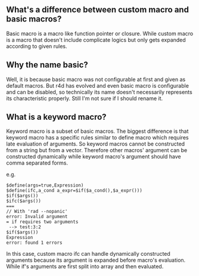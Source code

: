 ## What's a difference between custom macro and basic macros?

Basic macro is a macro like function pointer or closure. While custom macro is
a macro that doesn't include complicate logics but only gets expanded according
to given rules.

## Why the name basic?

Well, it is because basic macro was not configurable at first and given as
default macros. But r4d has evolved and even basic macro is configurable and
can be disabled, so technically its name doesn't necessarily represents its
characteristic properly. Still I'm not sure if I should rename it.

## What is a keyword macro?

Keyword macro is a subset of basic macros. The biggest difference is that
keyword macro has a specific rules similar to define macro which requires late
evaluation of arguments. So keyword macros cannot be constructed from a string
but from a vector. Therefore other macros' argument can be constructed
dynamically while keyword macro's argument should have comma separated forms.

e.g.

```r4d
$define(args=true,Expression)
$define(ifc,a_cond a_expr=$if($a_cond(),$a_expr()))
$if($args())
$ifc($args())
===
// With 'rad --nopanic'
error: Invalid argument
= if requires two arguments
 --> test:3:2
$if($args())
Expression
error: found 1 errors
```

In this case, custom macro ifc can handle dynamically constructed arguments
because its argument is expanded before macro's evaluation. While if's
arguments are first split into array and then evaluated.
